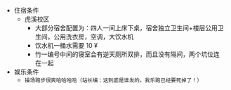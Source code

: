 - 住宿条件  
    - 虎溪校区  
        - 大部分宿舍配置为：四人一间上床下桌，宿舍独立卫生间+楼层公用卫生间，公用洗衣房，空调，大饮水机  
        - 饮水机一桶水需要 10 ¥  
        - 竹一编号中间的寝室会有逆天厕所双排，而且没有隔间，两个坑位连在一起  
- 娱乐条件  
    - `操场跑步很爽哈哈哈哈（站长编：这到底是谁发的。我乐跑已经要死掉了！）`  
